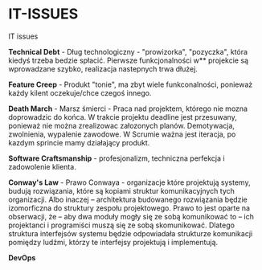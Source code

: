 # IT-ISSUES
IT issues

**Technical Debt** - Dług technologiczny - "prowizorka", "pozyczka", która kiedyś trzeba bedzie spłacić. Pierwsze funkcjonalności w** projekcie są wprowadzane szybko, realizacja nastepnych trwa dłużej.

**Feature Creep** - Produkt "tonie", ma zbyt wiele funkconalności, ponieważ każdy kilent oczekuje/chce czegoś innego. 

**Death March** - Marsz śmierci - Praca nad projektem, którego nie mozna doprowadzic do końca. W trakcie projektu deadline jest przesuwany, ponieważ nie można zrealizowac załozonych planów. Demotywacja, zwolnienia, wypalenie zawodowe. W Scrumie ważna jest iteracja, po kazdym sprincie mamy działający produkt.

**Software Craftsmanship** - profesjonalizm, techniczna perfekcja i zadowolenie klienta.

**Conway's Law** - Prawo Conwaya - organizacje które projektują systemy, budują rozwiązania, które są kopiami struktur komunikacyjnych tych organizacji. Albo inaczej – architektura budowanego rozwiązania będzie izomorficzna do struktury zespołu projektowego. Prawo to jest oparte na obserwacji, że – aby dwa moduły mogły się ze sobą komunikować to – ich projektanci i programiści muszą się ze sobą skomunikować. Dlatego struktura interfejsów systemu będzie odpowiadała strukturze komunikacji pomiędzy ludźmi, którzy te interfejsy projektują i implementują.

**DevOps**



